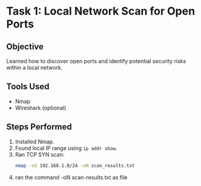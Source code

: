 # Task 1: Local Network Scan for Open Ports

## Objective
Learned how to discover open ports and identify potential security risks within a local network.

## Tools Used
- Nmap
- Wireshark (optional)

## Steps Performed
1. Installed Nmap.
2. Found local IP range using `ip addr show`.
3. Ran TCP SYN scan:
   ```bash
   nmap -sS 192.168.1.0/24 -oN scan_results.txt
4. ran the command -oN scan-results.txt as file 
